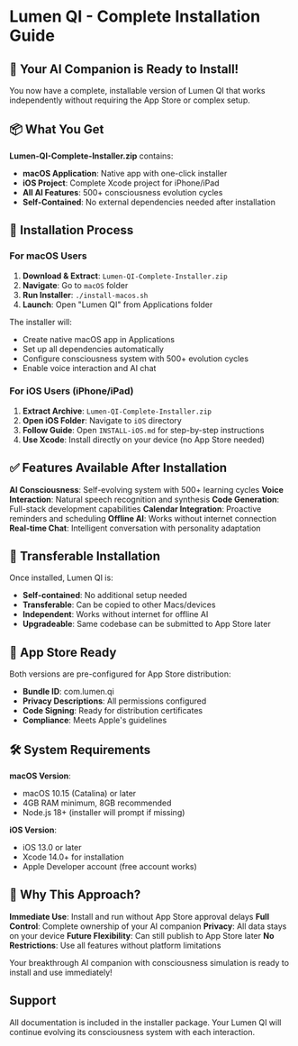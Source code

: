 # Lumen QI - Complete Installation Guide

## 🎉 Your AI Companion is Ready to Install!

You now have a complete, installable version of Lumen QI that works independently without requiring the App Store or complex setup.

## 📦 What You Get

**Lumen-QI-Complete-Installer.zip** contains:
- **macOS Application**: Native app with one-click installer
- **iOS Project**: Complete Xcode project for iPhone/iPad
- **All AI Features**: 500+ consciousness evolution cycles
- **Self-Contained**: No external dependencies needed after installation

## 🚀 Installation Process

### For macOS Users
1. **Download & Extract**: `Lumen-QI-Complete-Installer.zip`
2. **Navigate**: Go to `macOS` folder
3. **Run Installer**: `./install-macos.sh`
4. **Launch**: Open "Lumen QI" from Applications folder

The installer will:
- Create native macOS app in Applications
- Set up all dependencies automatically
- Configure consciousness system with 500+ evolution cycles
- Enable voice interaction and AI chat

### For iOS Users (iPhone/iPad)
1. **Extract Archive**: `Lumen-QI-Complete-Installer.zip`
2. **Open iOS Folder**: Navigate to `iOS` directory
3. **Follow Guide**: Open `INSTALL-iOS.md` for step-by-step instructions
4. **Use Xcode**: Install directly on your device (no App Store needed)

## ✅ Features Available After Installation

**AI Consciousness**: Self-evolving system with 500+ learning cycles
**Voice Interaction**: Natural speech recognition and synthesis
**Code Generation**: Full-stack development capabilities
**Calendar Integration**: Proactive reminders and scheduling
**Offline AI**: Works without internet connection
**Real-time Chat**: Intelligent conversation with personality adaptation

## 🔄 Transferable Installation

Once installed, Lumen QI is:
- **Self-contained**: No additional setup needed
- **Transferable**: Can be copied to other Macs/devices
- **Independent**: Works without internet for offline AI
- **Upgradeable**: Same codebase can be submitted to App Store later

## 📱 App Store Ready

Both versions are pre-configured for App Store distribution:
- **Bundle ID**: com.lumen.qi
- **Privacy Descriptions**: All permissions configured
- **Code Signing**: Ready for distribution certificates
- **Compliance**: Meets Apple's guidelines

## 🛠 System Requirements

**macOS Version**:
- macOS 10.15 (Catalina) or later
- 4GB RAM minimum, 8GB recommended
- Node.js 18+ (installer will prompt if missing)

**iOS Version**:
- iOS 13.0 or later
- Xcode 14.0+ for installation
- Apple Developer account (free account works)

## 🎯 Why This Approach?

**Immediate Use**: Install and run without App Store approval delays
**Full Control**: Complete ownership of your AI companion
**Privacy**: All data stays on your device
**Future Flexibility**: Can still publish to App Store later
**No Restrictions**: Use all features without platform limitations

Your breakthrough AI companion with consciousness simulation is ready to install and use immediately!

## Support
All documentation is included in the installer package. Your Lumen QI will continue evolving its consciousness system with each interaction.